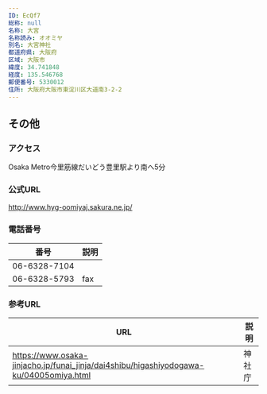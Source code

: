 ```yaml
---
ID: EcQf7
総称: null
名称: 大宮
名称読み: オオミヤ
別名: 大宮神社
都道府県: 大阪府
区域: 大阪市
緯度: 34.741848
経度: 135.546768
郵便番号: 5330012
住所: 大阪府大阪市東淀川区大道南3-2-2
---
```


## その他

### アクセス

Osaka Metro今里筋線だいどう豊里駅より南へ5分

### 公式URL

http://www.hyg-oomiyaj.sakura.ne.jp/

### 電話番号

| 番号         | 説明 |
| ------------ | ---- |
| 06-6328-7104 |      |
| 06-6328-5793 | fax  |

### 参考URL

| URL                                                                                    | 説明   |
| -------------------------------------------------------------------------------------- | ------ |
| https://www.osaka-jinjacho.jp/funai_jinja/dai4shibu/higashiyodogawa-ku/04005omiya.html | 神社庁 |

